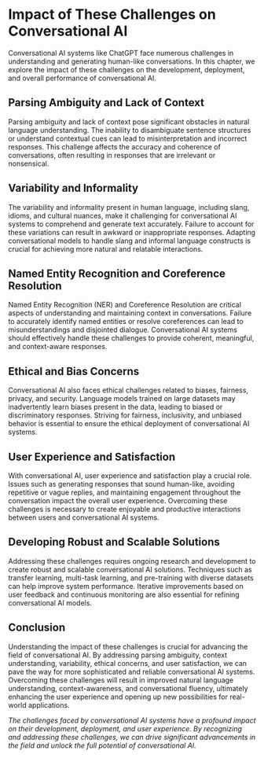 Impact of These Challenges on Conversational AI
========================================================

Conversational AI systems like ChatGPT face numerous challenges in understanding and generating human-like conversations. In this chapter, we explore the impact of these challenges on the development, deployment, and overall performance of conversational AI.

Parsing Ambiguity and Lack of Context
-------------------------------------

Parsing ambiguity and lack of context pose significant obstacles in natural language understanding. The inability to disambiguate sentence structures or understand contextual cues can lead to misinterpretation and incorrect responses. This challenge affects the accuracy and coherence of conversations, often resulting in responses that are irrelevant or nonsensical.

Variability and Informality
---------------------------

The variability and informality present in human language, including slang, idioms, and cultural nuances, make it challenging for conversational AI systems to comprehend and generate text accurately. Failure to account for these variations can result in awkward or inappropriate responses. Adapting conversational models to handle slang and informal language constructs is crucial for achieving more natural and relatable interactions.

Named Entity Recognition and Coreference Resolution
---------------------------------------------------

Named Entity Recognition (NER) and Coreference Resolution are critical aspects of understanding and maintaining context in conversations. Failure to accurately identify named entities or resolve coreferences can lead to misunderstandings and disjointed dialogue. Conversational AI systems should effectively handle these challenges to provide coherent, meaningful, and context-aware responses.

Ethical and Bias Concerns
-------------------------

Conversational AI also faces ethical challenges related to biases, fairness, privacy, and security. Language models trained on large datasets may inadvertently learn biases present in the data, leading to biased or discriminatory responses. Striving for fairness, inclusivity, and unbiased behavior is essential to ensure the ethical deployment of conversational AI systems.

User Experience and Satisfaction
--------------------------------

With conversational AI, user experience and satisfaction play a crucial role. Issues such as generating responses that sound human-like, avoiding repetitive or vague replies, and maintaining engagement throughout the conversation impact the overall user experience. Overcoming these challenges is necessary to create enjoyable and productive interactions between users and conversational AI systems.

Developing Robust and Scalable Solutions
----------------------------------------

Addressing these challenges requires ongoing research and development to create robust and scalable conversational AI solutions. Techniques such as transfer learning, multi-task learning, and pre-training with diverse datasets can help improve system performance. Iterative improvements based on user feedback and continuous monitoring are also essential for refining conversational AI models.

Conclusion
----------

Understanding the impact of these challenges is crucial for advancing the field of conversational AI. By addressing parsing ambiguity, context understanding, variability, ethical concerns, and user satisfaction, we can pave the way for more sophisticated and reliable conversational AI systems. Overcoming these challenges will result in improved natural language understanding, context-awareness, and conversational fluency, ultimately enhancing the user experience and opening up new possibilities for real-world applications.

*The challenges faced by conversational AI systems have a profound impact on their development, deployment, and user experience. By recognizing and addressing these challenges, we can drive significant advancements in the field and unlock the full potential of conversational AI.*
